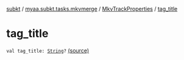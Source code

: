 [subkt](../../index.md) / [myaa.subkt.tasks.mkvmerge](../index.md) / [MkvTrackProperties](index.md) / [tag_title](./tag_title.md)

# tag_title

`val tag_title: `[`String`](https://kotlinlang.org/api/latest/jvm/stdlib/kotlin/-string/index.html)`?` [(source)](https://github.com/Myaamori/SubKt/blob/0.1.4/src/main/kotlin/myaa/subkt/tasks/mkvmerge/mkvmerge.kt#L106)